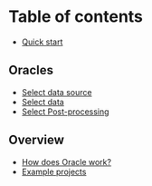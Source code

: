 # Table of contents

* [Quick start](README.md)

## Oracles

[//]: # (* [Quickstart]&#40;getting-started/quickstart.md&#41;)
[//]: # (* [Publish your docs]&#40;getting-started/publish-your-docs.md&#41;)


* [Select data source](oracles/data-source.md)
* [Select data](oracles/data.md)
* [Select Post-processing](oracles/post-processing.md)

[//]: # (- Payments)
[//]: # (- Using smart-conract)

## Overview

* [How does Oracle work?](overview/how-does-oracle-work?.md)
* [Example projects](overview/???.md)

[//]: # (* [Editor]&#40;basics/editor.md&#41;)

[//]: # (* [Markdown]&#40;basics/markdown.md&#41;)

[//]: # (* [Images & media]&#40;basics/images-and-media.md&#41;)

[//]: # (* [Interactive blocks]&#40;basics/interactive-blocks.md&#41;)

[//]: # (* [OpenAPI]&#40;basics/openapi.md&#41;)

[//]: # (* [Integrations]&#40;basics/integrations.md&#41;)
